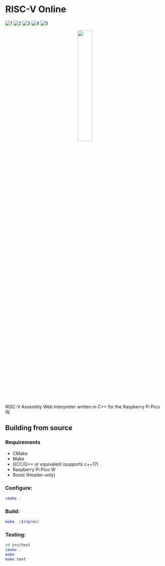 # RISC-V Online
![1](https://github.com/IHatePineapples/riscv-online/actions/workflows/cmake-RP2040-ARM-Release.yml/badge.svg)
![2](https://github.com/IHatePineapples/riscv-online/actions/workflows/cmake-ubuntu-x86_64-Release.yml/badge.svg)
![3](https://github.com/IHatePineapples/riscv-online/actions/workflows/codeql.yml/badge.svg)
![4](https://github.com/IHatePineapples/riscv-online/actions/workflows/devskim.yml/badge.svg)
![5](https://github.com/IHatePineapples/riscv-online/actions/workflows/doxygen.yml/badge.svg)

<div style="text-align: center"> 
  <img width="30%" src="https://repository-images.githubusercontent.com/740292996/fc09680a-050d-4285-9090-8d38a7002559"/>
</div>



RISC-V Assembly Web Interpreter written in C++ for the Raspberry Pi Pico W.

## Building from source

### Requirements
* CMake
* Make
* GCC/G++ or equivalent (supports c++17)
* Raspberry Pi Pico W
* Boost (Header-only)

### Configure:

```bash
cmake .
```

### Build:

```bash
make -j$(nproc)
```

### Testing:
```bash
cd src/test
cmake .
make
make test
```



